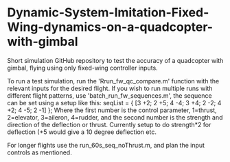 # Dynamic-System-Imitation-Fixed-Wing-dynamics-on-a-quadcopter-with-gimbal
Short simulation GitHub repository to test the accuracy of a quadcopter with gimbal, flying using only fixed-wing controller inputs.

To run a test simulation, run the 'Rrun_fw_qc_compare.m' function with the relevant inputs for the desired flight. 
If you wish to run multiple runs with different flight patterns, use 'batch_run_fw_sequences.m', the sequence can be set using a setup like this:
seqList = {
  [3 +2; 2 +5; 4 -4; 3 +4; 2 -2; 4 +2; 4 -5; 2 -1]
};
Where the first number is the control parameter, 1=thrust, 2=elevator, 3=aileron, 4=rudder, and the second number is the strength and direction of the deflection or thrust. Currently setup to do strength*2 for deflection (+5 would give a 10 degree deflection etc.

For longer flights use the run_60s_seq_noThrust.m, and plan the input controls as mentioned.
